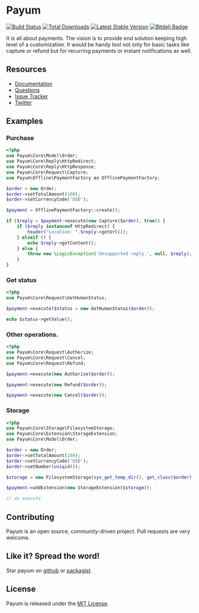 # Payum
[![Build Status](https://travis-ci.org/Payum/Payum.png?branch=master)](https://travis-ci.org/Payum/Payum)
[![Total Downloads](https://poser.pugx.org/payum/payum/d/total.png)](https://packagist.org/packages/payum/payum)
[![Latest Stable Version](https://poser.pugx.org/payum/payum/version.png)](https://packagist.org/packages/payum/payum)
[![Bitdeli Badge](https://d2weczhvl823v0.cloudfront.net/Payum/payum/trend.png)](https://bitdeli.com/free "Bitdeli Badge")

It is all about payments. The vision is to provide end solution keeping high level of a customization.
It would be handy tool not only for basic tasks like capture or refund but for recurring payments or instant notifications as well.

## Resources

* [Documentation](http://payum.org/doc#Payum)
* [Questions](http://stackoverflow.com/questions/tagged/payum)
* [Issue Tracker](https://github.com/Payum/Payum/issues)
* [Twitter](https://twitter.com/payumphp)

## Examples

### Purchase

```php
<?php
use Payum\Core\Model\Order;
use Payum\Core\Reply\HttpRedirect;
use Payum\Core\Reply\HttpResponse;
use Payum\Core\Request\Capture;
use Payum\Offline\PaymentFactory as OfflinePaymentFactory;

$order = new Order;
$order->setTotalAmount(100);
$order->setCurrencyCode('USD');

$payment = OfflinePaymentFactory::create();

if ($reply = $payment->execute(new Capture($order), true)) {
    if ($reply instanceof HttpRedirect) {
        header("Location: ".$reply->getUrl());
    } elseif () {
        echo $reply->getContent();
    } else {
        throw new \LogicException('Unsupported reply.', null, $reply);
    }
}
```

### Get status

```php
<?php
use Payum\Core\Request\GetHumanStatus;

$payment->execute($status = new GetHumanStatus($order));

echo $status->getValue();
```

### Other operations.

```php
<?php
use Payum\Core\Request\Authorize;
use Payum\Core\Request\Cancel;
use Payum\Core\Request\Refund;

$payment->execute(new Authorize($order));

$payment->execute(new Refund($order));

$payment->execute(new Cancel($order));
```

### Storage

```php
<?php
use Payum\Core\Storage\FilesystemStorage;
use Payum\Core\Extension\StorageExtension;
use Payum\Core\Model\Order;

$order = new Order;
$order->setTotalAmount(100);
$order->setCurrencyCode('USD');
$order->setNumber(uniqid());

$storage = new FilesystemStorage(sys_get_temp_dir(), get_class($order), 'number');

$payment->addExtension(new StorageExtension($storage));

// do execute
```

## Contributing

Payum is an open source, community-driven project. Pull requests are very welcome.

## Like it? Spread the word!

Star payum on [github](https://github.com/Payum/Payum) or [packagist](https://packagist.org/packages/payum/payum).

## License

Payum is released under the [MIT License](LICENSE).
